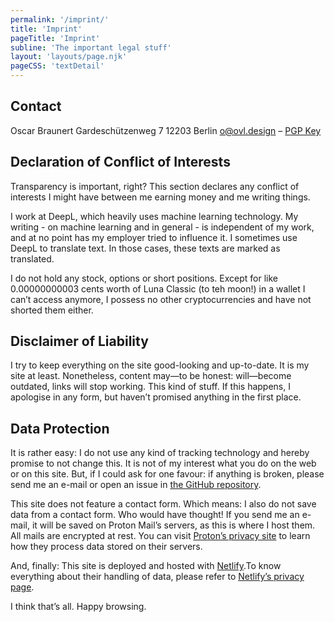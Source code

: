 ```yaml
---
permalink: '/imprint/'
title: 'Imprint'
pageTitle: 'Imprint'
subline: 'The important legal stuff'
layout: 'layouts/page.njk'
pageCSS: 'textDetail'
---
```


## Contact

Oscar Braunert
Gardeschützenweg 7
12203 Berlin
[o@ovl.design](mailto:o@ovl.design) – [PGP Key](/files/publickey.o@ovl.design-6753ef049b037f585a5b1c01c746433784696909.asc)

## Declaration of Conflict of Interests

Transparency is important, right? This section declares any conflict of interests I might have between me earning money and me writing things.

I work at DeepL, which heavily uses machine learning technology. My writing - on machine learning and in general - is independent of my work, and at no point has my employer tried to influence it. I sometimes use DeepL to translate text. In those cases, these texts are marked as translated.

I do not hold any stock, options or short positions. Except for like 0.00000000003 cents worth of Luna Classic (to teh moon!) in a wallet I can’t access anymore, I possess no other cryptocurrencies and have not shorted them either.

## Disclaimer of Liability

I try to keep everything on the site good-looking and up-to-date. It is my site at least. Nonetheless, content may—to be honest: will—become outdated, links will stop working. This kind of stuff. If this happens, I apologise in any form, but haven’t promised anything in the first place.

## Data Protection

It is rather easy: I do not use any kind of tracking technology and hereby promise to not change this. It is not of my interest what you do on the web or on this site. But, if I could ask for one favour: if anything is broken, please send me an e-mail or open an issue in [the GitHub repository](https://github.com/ovlb/www.ovl.design).

This site does not feature a contact form. Which means: I also do not save data from a contact form. Who would have thought! If you send me an e-mail, it will be saved on Proton Mail’s servers, as this is where I host them. All mails are encrypted at rest. You can visit [Proton’s privacy site](https://proton.me/legal/privacy) to learn how they process data stored on their servers.

And, finally: This site is deployed and hosted with [Netlify](https://www.netlify.com/).To know everything about their handling of data, please refer to [Netlify’s privacy page](https://www.netlify.com/privacy/).

I think that’s all. Happy browsing.
